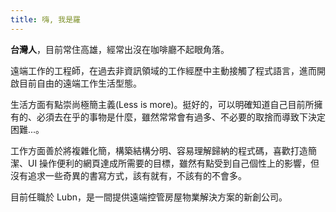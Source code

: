 ```yaml
---
title: 嗨, 我是羅
---
```


**台灣人**，目前常住高雄，經常出沒在咖啡廳不起眼角落。

遠端工作的工程師，在過去非資訊領域的工作經歷中主動接觸了程式語言，進而開啟目前自由的遠端工作生活型態。

生活方面有點崇尚極簡主義(Less is more)。挺好的，可以明確知道自己目前所擁有的、必須去在乎的事物是什麼，雖然常常會有過多、不必要的取捨而導致下決定困難...。

工作方面善於將複雜化簡，構築結構分明、容易理解歸納的程式碼，喜歡打造簡潔、UI 操作便利的網頁達成所需要的目標，雖然有點受到自己個性上的影響，但沒有追求一些奇異的書寫方式，該有就有，不該有的不會多。

目前任職於 Lubn，是一間提供遠端控管房屋物業解決方案的新創公司。
